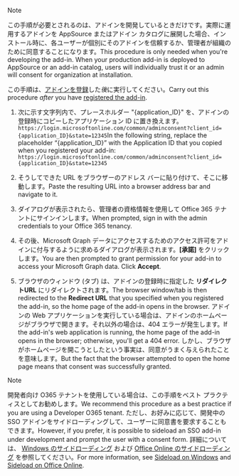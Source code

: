 
> [!NOTE]
> <span data-ttu-id="e87b2-p101">この手順が必要とされるのは、アドインを開発しているときだけです。実際に運用するアドインを AppSource またはアドイン カタログに展開した場合、インストール時に、各ユーザーが個別にそのアドインを信頼するか、管理者が組織のために同意することになります。</span><span class="sxs-lookup"><span data-stu-id="e87b2-p101">This procedure is only needed when you're developing the add-in. When your production add-in is deployed to AppSource or an add-in catalog, users will individually trust it or an admin will consent for organization at installation.</span></span>

<span data-ttu-id="e87b2-103">この手順は、[アドインを登録](../develop/register-sso-add-in-aad-v2.md)した*後*に実行してください。</span><span class="sxs-lookup"><span data-stu-id="e87b2-103">Carry out this procedure *after* you have [registered the add-in](../develop/register-sso-add-in-aad-v2.md).</span></span>

1. <span data-ttu-id="e87b2-104">次に示す文字列内で、プレースホルダー "{application_ID}" を、アドインの登録時にコピーしたアプリケーション ID に置き換えます。  `https://login.microsoftonline.com/common/adminconsent?client_id={application_ID}&state=12345`</span><span class="sxs-lookup"><span data-stu-id="e87b2-104">In the following string, replace the placeholder “{application_ID}” with the Application ID that you copied when you registered your add-in:  `https://login.microsoftonline.com/common/adminconsent?client_id={application_ID}&state=12345`</span></span>

1. <span data-ttu-id="e87b2-105">そうしてできた URL をブラウザーのアドレス バーに貼り付けて、そこに移動します。</span><span class="sxs-lookup"><span data-stu-id="e87b2-105">Paste the resulting URL into a browser address bar and navigate to it.</span></span>

1. <span data-ttu-id="e87b2-106">ダイアログが表示されたら、管理者の資格情報を使用して Office 365 テナントにサインインします。</span><span class="sxs-lookup"><span data-stu-id="e87b2-106">When prompted, sign in with the admin credentials to your Office 365 tenancy.</span></span>

1. <span data-ttu-id="e87b2-p102">その後、Microsoft Graph データにアクセスするためのアクセス許可をアドインに付与するように求めるダイアログが表示されます。**[承諾]** をクリックします。</span><span class="sxs-lookup"><span data-stu-id="e87b2-p102">You are then prompted to grant permission for your add-in to access your Microsoft Graph data. Click **Accept**.</span></span>

1. <span data-ttu-id="e87b2-109">ブラウザのウィンドウ (タブ) は、アドインの登録時に指定した **リダイレクトURL** にリダイレクトされます。</span><span class="sxs-lookup"><span data-stu-id="e87b2-109">The browser window/tab is then redirected to the **Redirect URL** that you specified when you registered the add-in, so the home page of the add-in opens in the browser.</span></span> <span data-ttu-id="e87b2-110">アドインの Web アプリケーションを実行している場合は、アドインのホームページがブラウザで開きます。それ以外の場合は、404 エラーが発生します。</span><span class="sxs-lookup"><span data-stu-id="e87b2-110">If the add-in's web application is running, the home page of the add-in opens in the browser; otherwise, you'll get a 404 error.</span></span> <span data-ttu-id="e87b2-111">しかし、ブラウザがホームページを開こうとしたという事実は、同意がうまく与えられたことを意味します。</span><span class="sxs-lookup"><span data-stu-id="e87b2-111">But the fact that the browser attempted to open the home page means that consent was successfully granted.</span></span>

>[!NOTE]
><span data-ttu-id="e87b2-112">開発者向け O365 テナントを使用している場合は、この手順をベスト プラクティスとしてお勧めします。</span><span class="sxs-lookup"><span data-stu-id="e87b2-112">We recommend this procedure as a best practice if you are using a Developer O365 tenant.</span></span> <span data-ttu-id="e87b2-113">ただし、お好みに応じて、開発中の SSO アドインをサイドローディングして、ユーザーに同意書を要求することもできます。</span><span class="sxs-lookup"><span data-stu-id="e87b2-113">However, if you prefer, it is possible to sideload an SSO add-in under development and prompt the user with a consent form.</span></span> <span data-ttu-id="e87b2-114">詳細については、 [Windows のサイドローディング](https://docs.microsoft.com/office/dev/add-ins/testing/create-a-network-shared-folder-catalog-for-task-pane-and-content-add-ins) および [Office Online のサイドローディング](https://docs.microsoft.com/office/dev/add-ins/testing/sideload-office-add-ins-for-testing) を参照してください。</span><span class="sxs-lookup"><span data-stu-id="e87b2-114">For more information, see [Sideload on Windows](https://docs.microsoft.com/office/dev/add-ins/testing/create-a-network-shared-folder-catalog-for-task-pane-and-content-add-ins) and [Sideload on Office Online](https://docs.microsoft.com/office/dev/add-ins/testing/sideload-office-add-ins-for-testing).</span></span>

